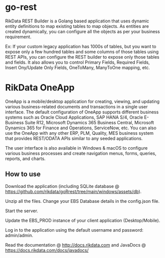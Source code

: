 # go-rest
RikData REST Builder is a Golang based application that uses dynamic entity definitions to map existing tables to map objects. As entities are created dynamically, you can configure all the objects as per your business requirement.

Ex: If your custom legacy application has 1000s of tables, but you want to expose only a few hundred tables and some columns of those tables using REST APIs, you can configure the REST builder to expose only those tables and fields. It also allows you to control Primary Fields, Required Fields, Insert Ony/Update Only Fields, OneToMany, ManyToOne mapping, etc.

# RikData OneApp
OneApp is a mobile/desktop application for creating, viewing, and updating various business-related documents and transactions in a single user interface. The default configuration of OneApp supports different business systems such as Oracle Cloud Applications, SAP HANA S/4, Oracle E-Business Suite R12, Microsoft Dynamics 365 Business Central, Microsoft Dynamics 365 for Finance and Operations, ServiceNow, etc. You can also use the OneApp with any other ERP, PLM, Quality, MES business system that provides REST/ODATA APIs similar to any seeded applications.

The user interface is also available in Windows & macOS to configure various business processes and create navigation menus, forms, queries, reports, and charts.


## How to use
Download the application (including SQLite database @ https://github.com/rikdata/goRrest/tree/main/windows/assets/db). 

Unzip all the files.
Change your EBS Database details in the config.json file.

Start the server. 

Update the EBS_PROD instance of your client application (Desktop/Mobile).

Log in to the application using the default username and password: admin/admin.

Read the documentation @ http://docs.rikdata.com and JavaDocs @ https://docs.rikdata.com/docs/javadocs/

